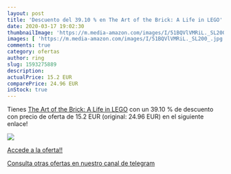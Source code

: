 ```yaml
---
layout: post
title: 'Descuento del 39.10 % en The Art of the Brick: A Life in LEGO'
date: 2020-03-17 19:02:30
thumbnailImage: 'https://m.media-amazon.com/images/I/51BQVlVMRiL._SL200_.jpg'
images: [ 'https://m.media-amazon.com/images/I/51BQVlVMRiL._SL200_.jpg' ]
comments: true
category: ofertas
author: ring
slug: 1593275889
description:
actualPrice: 15.2 EUR
comparePrice: 24.96 EUR
inStock: true
---
```


Tienes [The Art of the Brick: A Life in LEGO](https://www.amazon.com/dp/1593275889/?tag=redken08-20) con un 39.10 % de descuento con precio de oferta de 15.2 EUR (original: 24.96 EUR) en el siguiente enlace!

[![](https://m.media-amazon.com/images/I/51BQVlVMRiL._SL200_.jpg)](https://www.amazon.com/dp/1593275889/?tag=redken08-20)

[Accede a la oferta!!](https://www.amazon.com/dp/1593275889/?tag=redken08-20)

[Consulta otras ofertas en nuestro canal de telegram](https://t.me/s/ofertas25)
